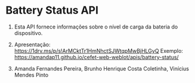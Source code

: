 # Battery Status API

1) Esta API fornece informações sobre o nível de carga da bateria do dispositivo.

2) Apresentação: https://1drv.ms/p/s!ArMCktTr1HmNhctSJWtqpMwBjHLGyQ                                                                          Exemplo: https://amandap11.github.io/cefet-web-weblot/apis/battery-status/

3) Amanda Fernandes Pereira, Brunho Henrique Costa Coletinha, Vinícius Mendes Pinto
